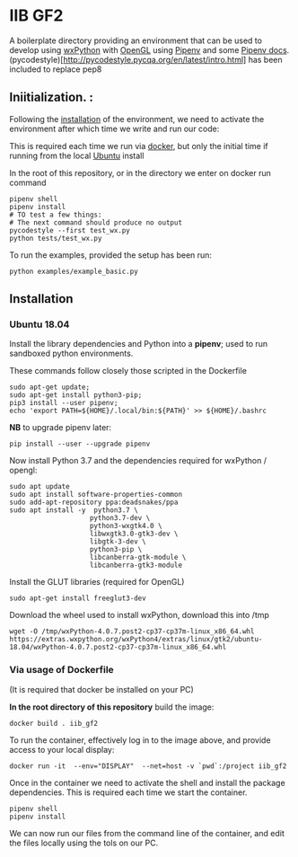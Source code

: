 # IIB GF2

A boilerplate directory providing an environment that can be used to develop using [wxPython](https://wxpython.org/) with [OpenGL](https://www.opengl.org/) using [Pipenv](https://github.com/pypa/pipenv) and some [Pipenv docs](https://pipenv-fork.readthedocs.io/en/latest/basics.html). (pycodestyle)[http://pycodestyle.pycqa.org/en/latest/intro.html] has been included to replace pep8

## Iniitialization. :

Following the [installation](#Installation) of the environment, we need to activate the environment after which time we write and run our code:

This is required each time we run via [docker](#via-usage-of-dockerfile), but only the initial time if running from the local [Ubuntu](ubuntu-18.04) install

In the root of this repository, or in the directory we enter on docker run command

```
pipenv shell
pipenv install 
# TO test a few things:
# The next command should produce no output
pycodestyle --first test_wx.py 
python tests/test_wx.py
```

To run the examples, provided the setup has been run:

```
python examples/example_basic.py
```

## Installation

### Ubuntu 18.04

Install the library dependencies and Python into  a **pipenv**; used to run sandboxed python environments.

These commands follow closely those scripted in the Dockerfile

```
sudo apt-get update; 
sudo apt-get install python3-pip; 
pip3 install --user pipenv; 
echo 'export PATH=${HOME}/.local/bin:${PATH}' >> ${HOME}/.bashrc
```

**NB** to upgrade pipenv later:

```
pip install --user --upgrade pipenv
```

Now install Python 3.7 and the dependencies required for wxPython / opengl:

```
sudo apt update
sudo apt install software-properties-common
sudo add-apt-repository ppa:deadsnakes/ppa
sudo apt install -y  python3.7 \
                    python3.7-dev \
                    python3-wxgtk4.0 \
                    libwxgtk3.0-gtk3-dev \
                    libgtk-3-dev \
                    python3-pip \
                    libcanberra-gtk-module \
                    libcanberra-gtk3-module
```


Install the GLUT libraries (required for OpenGL)

```
sudo apt-get install freeglut3-dev

```

Download the wheel used to install wxPython, download this into /tmp

```
wget -O /tmp/wxPython-4.0.7.post2-cp37-cp37m-linux_x86_64.whl https://extras.wxpython.org/wxPython4/extras/linux/gtk2/ubuntu-18.04/wxPython-4.0.7.post2-cp37-cp37m-linux_x86_64.whl 
```

### Via usage of Dockerfile

(It is required that docker be installed on your PC)

**In the root directory of this repository** build the image:

```
docker build . iib_gf2
```

To run the container, effectively log in to the image above, and provide access to your local display:

```
docker run -it  --env="DISPLAY"  --net=host -v `pwd`:/project iib_gf2
```

Once in the container we need to activate the shell and install the package dependencies.  This is required each time we start the container.

```
pipenv shell
pipenv install
```

We can now run our files from the command line of the container, and edit the files locally using the tols on our PC.